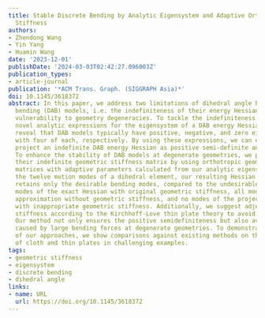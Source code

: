 ```yaml
---
title: Stable Discrete Bending by Analytic Eigensystem and Adaptive Orthotropic Geometric
  Stiffness
authors:
- Zhendong Wang
- Yin Yang
- Huamin Wang
date: '2023-12-01'
publishDate: '2024-03-03T02:42:27.096003Z'
publication_types:
- article-journal
publication: '*ACM Trans. Graph. (SIGGRAPH Asia)*'
doi: 10.1145/3618372
abstract: In this paper, we address two limitations of dihedral angle based discrete
  bending (DAB) models, i.e. the indefiniteness of their energy Hessian and their
  vulnerability to geometry degeneracies. To tackle the indefiniteness issue, we present
  novel analytic expressions for the eigensystem of a DAB energy Hessian. Our expressions
  reveal that DAB models typically have positive, negative, and zero eigenvalues,
  with four of each, respectively. By using these expressions, we can efficiently
  project an indefinite DAB energy Hessian as positive semi-definite analytically.
  To enhance the stability of DAB models at degenerate geometries, we propose rectifying
  their indefinite geometric stiffness matrix by using orthotropic geometric stiffness
  matrices with adaptive parameters calculated from our analytic eigensystem. Among
  the twelve motion modes of a dihedral element, our resulting Hessian for DAB models
  retains only the desirable bending modes, compared to the undesirable altitude-changing
  modes of the exact Hessian with original geometric stiffness, all modes of the Gauss-Newton
  approximation without geometric stiffness, and no modes of the projected Hessians
  with inappropriate geometric stiffness. Additionally, we suggest adjusting the compression
  stiffness according to the Kirchhoff-Love thin plate theory to avoid over-compression.
  Our method not only ensures the positive semidefiniteness but also avoids instability
  caused by large bending forces at degenerate geometries. To demonstrate the benefit
  of our approaches, we show comparisons against existing methods on the simulation
  of cloth and thin plates in challenging examples.
tags:
- geometric stiffness
- eigensystem
- discrete bending
- dihedral angle
links:
- name: URL
  url: https://doi.org/10.1145/3618372
---
```

